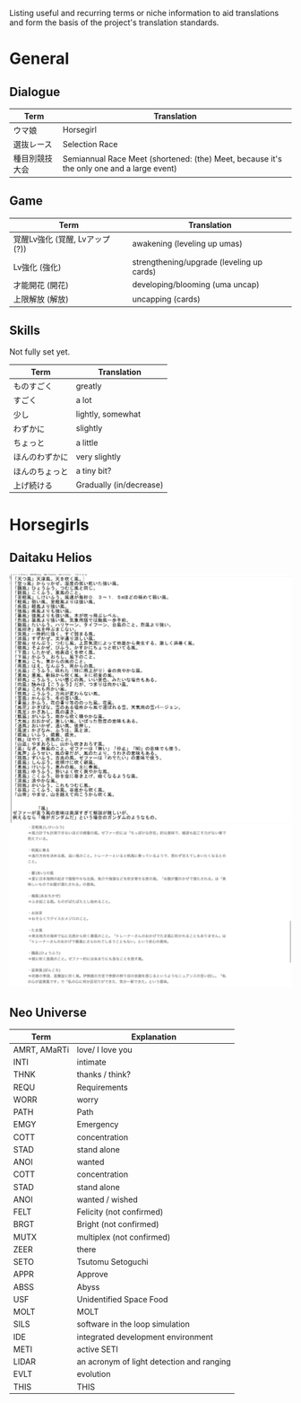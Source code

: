 Listing useful and recurring terms or niche information to aid translations and form the basis of the project's translation standards.

# General

## Dialogue
Term | Translation
---|---
ウマ娘 | Horsegirl
選抜レース | Selection Race
種目別競技大会 | Semiannual Race Meet (shortened: (the) Meet, because it's the only one and a large event)

## Game
Term | Translation
---|---
覚醒Lv強化 (覚醒, Lvアップ (?)) | awakening (leveling up umas)
Lv強化 (強化) | strengthening/upgrade (leveling up cards)
才能開花 (開花) | developing/blooming (uma uncap)
上限解放 (解放) | uncapping (cards)

## Skills
Not fully set yet.

Term | Translation
---|---
ものすごく | greatly
すごく | a lot
少し | lightly, somewhat
わずかに | slightly
ちょっと | a little
ほんのわずかに | very slightly
ほんのちょっと | a tiny bit?
上げ続ける | Gradually (in/decrease)

# Horsegirls

## Daitaku Helios
![](helios1.jpg)
![](helios2.jpg)

## Neo Universe
Term | Explanation
---|---
AMRT, AMaRTi | love/ I love you
INTI | intimate 
THNK | thanks / think?
REQU | Requirements 
WORR | worry
PATH | Path
EMGY | Emergency
COTT| concentration
STAD | stand alone 
ANOI | wanted
COTT | concentration
STAD | stand alone 
ANOI | wanted / wished
FELT | Felicity (not confirmed)
BRGT | Bright (not confirmed)
MUTX | multiplex (not confirmed)
ZEER | there
SETO | Tsutomu Setoguchi 
APPR | Approve
ABSS | Abyss
USF | Unidentified Space Food
MOLT | MOLT
SILS | software in the loop simulation
IDE | integrated development environment
METI | active SETI
LIDAR | an acronym of light detection and ranging
EVLT | evolution 
THIS | THIS